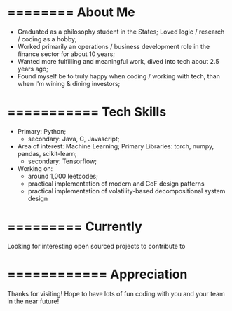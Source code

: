 ========
About Me
========
* Graduated as a philosophy student in the States; Loved logic / research / coding as a hobby;
* Worked primarily an operations / business development role in the finance sector for about 10 years;
* Wanted more fulfilling and meaningful work, dived into tech about 2.5 years ago;
* Found myself be to truly happy when coding / working with tech, than when I'm wining & dining investors;

===========
Tech Skills
===========
* Primary: Python; 
    * secondary: Java, C, Javascript;
* Area of interest: Machine Learning; Primary Libraries: torch, numpy, pandas, scikit-learn;
    * secondary: Tensorflow;
* Working on: 
    * around 1,000 leetcodes;
    * practical implementation of modern and GoF design patterns 
    * practical implementation of volatility-based decompositional system design

=========
Currently
=========
Looking for interesting open sourced projects to contribute to

============
Appreciation
============
Thanks for visiting! Hope to have lots of fun coding with you and your team in the near future!




<!---
PatternFinder/PatternFinder is a ✨ special ✨ repository because its `README.md` (this file) appears on your GitHub profile.
You can click the Preview link to take a look at your changes.
--->
